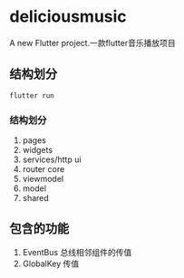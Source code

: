 # deliciousmusic

A new Flutter project.一款flutter音乐播放项目

## 结构划分
 `flutter run`
  ### 结构划分
  1. pages 
  2. widgets
  3. services/http       ui
  4. router              core
  5. viewmodel
  6. model
  7. shared 

## 包含的功能

1. EventBus 总线相邻组件的传值
2. GlobalKey 传值

